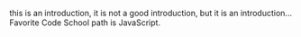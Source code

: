 this is an introduction, it is not a good introduction, but it is an introduction...
Favorite Code School path is JavaScript.
